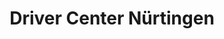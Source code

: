---
title: "Driver Center Nürtingen"
url: /nuertingen/driver-center-nuertingen/
shop: Autowerkstatt
---